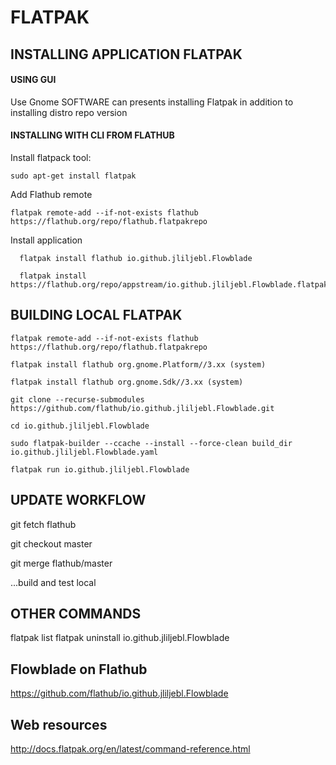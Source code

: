 # FLATPAK

## INSTALLING APPLICATION FLATPAK

#### USING GUI

Use Gnome SOFTWARE can presents installing Flatpak in addition to installing distro repo version

#### INSTALLING WITH CLI FROM FLATHUB

Install flatpack tool:

    sudo apt-get install flatpak

Add Flathub remote

    flatpak remote-add --if-not-exists flathub https://flathub.org/repo/flathub.flatpakrepo 

Install application

      flatpak install flathub io.github.jliljebl.Flowblade
    
      flatpak install https://flathub.org/repo/appstream/io.github.jliljebl.Flowblade.flatpakref

## BUILDING LOCAL FLATPAK

    flatpak remote-add --if-not-exists flathub https://flathub.org/repo/flathub.flatpakrepo
    
    flatpak install flathub org.gnome.Platform//3.xx (system)
    
    flatpak install flathub org.gnome.Sdk//3.xx (system)
    
    git clone --recurse-submodules https://github.com/flathub/io.github.jliljebl.Flowblade.git 
    
    cd io.github.jliljebl.Flowblade 
    
    sudo flatpak-builder --ccache --install --force-clean build_dir io.github.jliljebl.Flowblade.yaml 
    
    flatpak run io.github.jliljebl.Flowblade

## UPDATE WORKFLOW

git fetch flathub

git checkout master

git merge flathub/master

...build and test local



## OTHER COMMANDS

flatpak list
flatpak uninstall io.github.jliljebl.Flowblade

## Flowblade on Flathub

https://github.com/flathub/io.github.jliljebl.Flowblade

## Web resources

http://docs.flatpak.org/en/latest/command-reference.html
